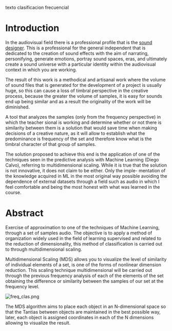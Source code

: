 texto clasificacion frecuencial



# Introduction

In the audiovisual field there is a professional profile that is the [sound designer](https://www.studiobinder.com/blog/what-does-a-sound-designer-do/). This is a professional for the general independent that is dedicated to the creation of sound effects with the aim of narrating, personifying, generate emotions, portray sound spaces, eras, and ultimately create a sound universe with a particular identity within the audiovisual context in which you are working.



The result of this work is a methodical and artisanal work where the volume of sound files that is generated for the development of a project is usually huge, so this can cause a loss of timbral perspective in the creative process, because the greater the volume of samples, it is easy for sounds end up being similar and as a result the originality of the work will be diminished.

A tool that analyzes the samples (only from the frequency perspective) in which the teacher sional is working and determine whether or not there is similarity between them is a solution that would save time when making decisions of a creative nature, as it will allow to establish what the predominance is frequency of the set and therefore know what is the timbral character of that group of samples.


The solution proposed to achieve this end is the application of one of the techniques seen in the predictive analysis with Machine Learning (Diego Calvo), referring to multidimensional scaling. While it is true that the solution is not innovative, it does not claim to be either. Only the imple- mentation of the knowledge acquired in ML in the most original way possible avoiding the dependence of external datasets through a field such as audio in which I feel comfortable and being the most honest with what was learned in the course.


# Abstract

Exercise of approximation to one of the techniques of Machine Learning, through a set of samples audio. The objective is to apply a method of organization widely used in the field of learning supervised and related to the reduction of dimensionality, this method of classification is carried out to through multidimensional scaling.

Multidimensional Scaling (MDS) allows you to visualize the level of similarity of individual elements of a set, is one of the forms of nonlinear dimension reduction. This scaling technique multidimensional will be carried out through the previous frequency analysis of each of the elements of the set obtaining the difference or similarity between the samples of our set at the frequency level. 

![freq_clas.png](../_resources/23821a484c2843a78a8da19aa5ed6be8.png)

The MDS algorithm aims to place each object in an N-dimensional space so that the Tantias between objects are maintained in the best possible way, later, each object is assigned coordinates in each of the N dimensions allowing to visualize the result.





